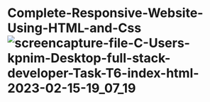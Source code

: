 # Complete-Responsive-Website-Using-HTML-and-Css![screencapture-file-C-Users-kpnim-Desktop-full-stack-developer-Task-T6-index-html-2023-02-15-19_07_19](https://user-images.githubusercontent.com/121854064/219042649-f115b4f5-9137-4fec-a6c8-38286dc035ba.png)
